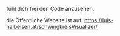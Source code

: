 fühl dich frei den Code anzusehen.

die Öffentliche Website ist auf: https://luis-halbeisen.at/schwingkreisVisualizer/
